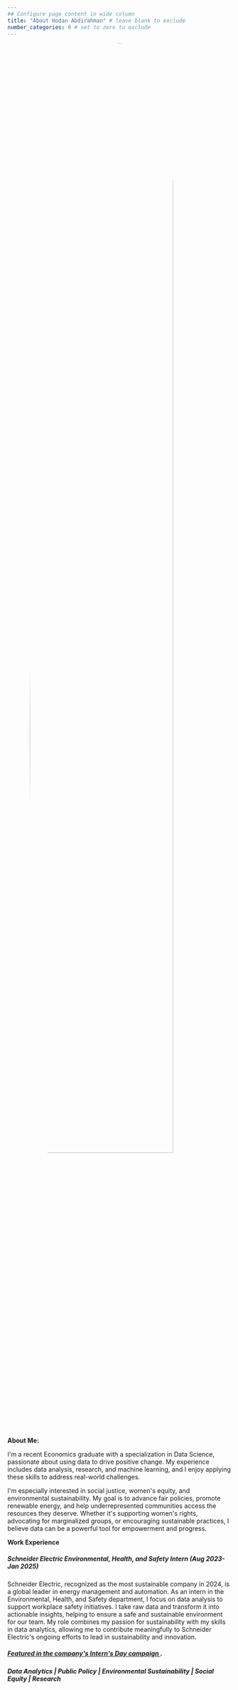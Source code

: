 ```yaml
---
## Configure page content in wide column
title: "About Hodan Abdirahman" # leave blank to exclude
number_categories: 0 # set to zero to exclude
---
```


<style>
img.two {
  height: 80%;
  width: 80%;
  border-radius: 50%;  /* Makes the image round */
  display: block;      /* Centers the image horizontally */
  margin: auto;        /* Centers the image horizontally */
}
</style>

</head>

<body>

<img class="two" src="/img/me2.png" alt="drawing"/>

**About Me:**

I'm a recent Economics graduate with a specialization in Data Science, passionate about using data to drive positive change. My experience includes data analysis, research, and machine learning, and I enjoy applying these skills to address real-world challenges.

I'm especially interested in social justice, women's equity, and environmental sustainability. My goal is to advance fair policies, promote renewable energy, and help underrepresented communities access the resources they deserve. Whether it's supporting women's rights, advocating for marginalized groups, or encouraging sustainable practices, I believe data can be a powerful tool for empowerment and progress.

**Work Experience**

##### *Schneider Electric Environmental, Health, and Safety Intern (Aug 2023- Jan 2025)*

Schneider Electric, recognized as the most sustainable company in 2024, is a global leader in energy management and automation. As an intern in the Environmental, Health, and Safety department, I focus on data analysis to support workplace safety initiatives. I take raw data and transform it into actionable insights, helping to ensure a safe and sustainable environment for our team. My role combines my passion for sustainability with my skills in data analytics, allowing me to contribute meaningfully to Schneider Electric's ongoing efforts to lead in sustainability and innovation.

#####  <a href="https://blog.se.com/life-at-schneider-electric/2024/07/25/interns-making-an-impact/" target="_blank" rel="noopener"> Featured in the company's Intern's Day campaign </a>.

##### Data Analytics \| Public Policy \| Environmental Sustainability \| Social Equity \| Research
